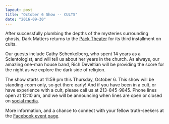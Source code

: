 ```yaml
---
layout: post
title: "October 6 Show -- CULTS" 
date: "2016-09-30"
---
```


After successfully plumbing the depths of the mysteries surrounding ghosts, Dark Matters returns to the [Pack Theater](http://www.packtheater.com) for its third installment on cults. 

Our guests include Cathy Schenkelberg, who spent 14 years as a Scientologist, and will tell us about her years in the church.  As always, our amazing one-man house band, Rich Develtian will be providing the score for the night as we explore the dark side of religion.

The show starts at 11:59 pm this Thursday, October 6. This show will be standing-room only, so get there early! And if you have been in a cult, or have experience with a cult, please call us at 213-845-9845. Phone lines open at 12:10 am, and we will be announcing when lines are open or closed on [social media](http://www.twitter.com/darkmattersshow).

More information, and a chance to connect with your fellow truth-seekers at the [Facebook event page](https://www.facebook.com/events/536085466577171/). 
